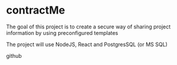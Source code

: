 # contractMe
The goal of this project is to create a secure way of sharing project information by using preconfigured templates
 
The project will use NodeJS, React and PostgresSQL (or MS SQL)

github